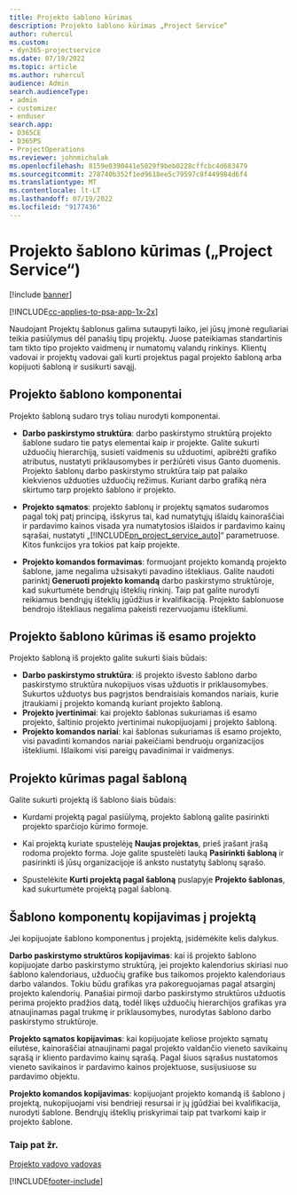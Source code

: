 ```yaml
---
title: Projekto šablono kūrimas
description: Projekto šablono kūrimas „Project Service“
author: ruhercul
ms.custom:
- dyn365-projectservice
ms.date: 07/19/2022
ms.topic: article
ms.author: ruhercul
audience: Admin
search.audienceType:
- admin
- customizer
- enduser
search.app:
- D365CE
- D365PS
- ProjectOperations
ms.reviewer: johnmichalak
ms.openlocfilehash: 8159e0390441e5029f9beb0228cffcbc4d683479
ms.sourcegitcommit: 278740b352f1ed9618ee5c79597c8f449984d6f4
ms.translationtype: MT
ms.contentlocale: lt-LT
ms.lasthandoff: 07/19/2022
ms.locfileid: "9177436"
---
```

# <a name="create-a-project-template-project-service"></a>Projekto šablono kūrimas („Project Service“)

[!include [banner](../includes/psa-now-project-operations.md)]

[!INCLUDE[cc-applies-to-psa-app-1x-2x](../includes/cc-applies-to-psa-app-1x-2x.md)]

Naudojant Projektų šablonus galima sutaupyti laiko, jei jūsų įmonė reguliariai teikia pasiūlymus dėl panašių tipų projektų. Juose pateikiamas standartinis tam tikto tipo projekto vaidmenų ir numatomų valandų rinkinys. Klientų vadovai ir projektų vadovai gali kurti projektus pagal projekto šabloną arba kopijuoti šabloną ir susikurti savąjį.  
  
## <a name="components-of-project-template"></a>Projekto šablono komponentai
 Projekto šabloną sudaro trys toliau nurodyti komponentai.  
  
- **Darbo paskirstymo struktūra**: darbo paskirstymo struktūrą projekto šablone sudaro tie patys elementai kaip ir projekte. Galite sukurti užduočių hierarchiją, susieti vaidmenis su užduotimi, apibrėžti grafiko atributus, nustatyti priklausomybes ir peržiūrėti visus Ganto duomenis. Projekto šablonų darbo paskirstymo struktūra taip pat palaiko kiekvienos užduoties užduočių režimus. Kuriant darbo grafiką nėra skirtumo tarp projekto šablono ir projekto.  
  
- **Projekto sąmatos**: projekto šablonų ir projektų sąmatos sudaromos pagal tokį patį principą, išskyrus tai, kad numatytųjų išlaidų kainoraščiai ir pardavimo kainos visada yra numatytosios išlaidos ir pardavimo kainų sąrašai, nustatyti „[!INCLUDE[pn_project_service_auto](../includes/pn-project-service-auto.md)]“ parametruose. Kitos funkcijos yra tokios pat kaip projekte.  
  
- **Projekto komandos formavimas**: formuojant projekto komandą projekto šablone, jame negalima užsisakyti pavadino ištekliaus. Galite naudoti parinktį **Generuoti projekto komandą** darbo paskirstymo struktūroje, kad sukurtumėte bendrųjų išteklių rinkinį. Taip pat galite nurodyti reikiamus bendrųjų išteklių įgūdžius ir kvalifikaciją. Projekto šablonuose bendrojo ištekliaus negalima pakeisti rezervuojamu ištekliumi.  

## <a name="create-a-project-template-from-an-existing-project"></a>Projekto šablono kūrimas iš esamo projekto
Projekto šabloną iš projekto galite sukurti šiais būdais:

- **Darbo paskirstymo struktūra**: iš projekto išvesto šablono darbo paskirstymo struktūra nukopijuos visas užduotis ir priklausomybes. Sukurtos užduotys bus pagrįstos bendraisiais komandos nariais, kurie įtraukiami į projekto komandą kuriant projekto šabloną.
- **Projekto įvertinimai**: kai projekto šablonas sukuriamas iš esamo projekto, šaltinio projekto įvertinimai nukopijuojami į projekto šabloną.
- **Projekto komandos nariai**: kai šablonas sukuriamas iš esamo projekto, visi pavadinti komandos nariai pakeičiami bendruoju organizacijos ištekliumi. Išlaikomi visi pareigų pavadinimai ir vaidmenys.

## <a name="create-a-project-from-a-template"></a>Projekto kūrimas pagal šabloną  
 Galite sukurti projektą iš šablono šiais būdais:  
  
-   Kurdami projektą pagal pasiūlymą, projekto šabloną galite pasirinkti projekto sparčiojo kūrimo formoje.  
  
-   Kai projektą kuriate spustelėję **Naujas projektas**, prieš įrašant įrašą rodoma projekto forma. Joje galite spustelėti lauką **Pasirinkti šabloną** ir pasirinkti iš jūsų organizacijoje iš anksto nustatytų šablonų sąrašo.  
  
-   Spustelėkite **Kurti projektą pagal šabloną** puslapyje **Projekto šablonas**, kad sukurtumėte projektą pagal šabloną.  
  
## <a name="copying-components-of-a-template-to-a-project"></a>Šablono komponentų kopijavimas į projektą  
 Jei kopijuojate šablono komponentus į projektą, įsidėmėkite kelis dalykus.  
  
 **Darbo paskirstymo struktūros kopijavimas**: kai iš projekto šablono kopijuojate darbo paskirstymo struktūrą, jei projekto kalendorius skiriasi nuo šablono kalendoriaus, užduočių grafike bus taikomos projekto kalendoriaus darbo valandos. Tokiu būdu grafikas yra pakoreguojamas pagal atsarginį projekto kalendorių. Panašiai pirmoji darbo paskirstymo struktūros užduotis perima projekto pradžios datą, todėl likęs užduočių hierarchijos grafikas yra atnaujinamas pagal trukmę ir priklausomybes, nurodytas šablono darbo paskirstymo struktūroje.  
  
 **Projekto sąmatos kopijavimas**: kai kopijuojate keliose projekto sąmatų eilutėse, kainoraščiai atnaujinami pagal projekto valdančio vieneto savikainų sąrašą ir kliento pardavimo kainų sąrašą. Pagal šiuos sąrašus nustatomos vieneto savikainos ir pardavimo kainos projektuose, susijusiuose su pardavimo objektu.  
  
 **Projekto komandos kopijavimas**: kopijuojant projekto komandą iš šablono į projektą, nukopijuojami visi bendrieji resursai ir jų įgūdžiai bei kvalifikacija, nurodyti šablone. Bendrųjų išteklių priskyrimai taip pat tvarkomi kaip ir projekto šablone.  
  
### <a name="see-also"></a>Taip pat žr.  
 [Projekto vadovo vadovas](../psa/project-manager-guide.md)


[!INCLUDE[footer-include](../includes/footer-banner.md)]
